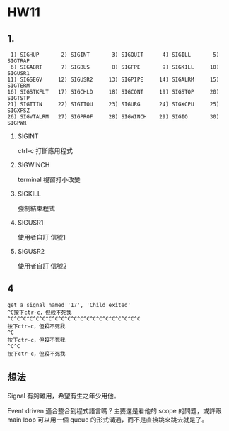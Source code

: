 # HW11

## 1.

```
 1) SIGHUP       2) SIGINT       3) SIGQUIT      4) SIGILL       5) SIGTRAP
 6) SIGABRT      7) SIGBUS       8) SIGFPE       9) SIGKILL     10) SIGUSR1
11) SIGSEGV     12) SIGUSR2     13) SIGPIPE     14) SIGALRM     15) SIGTERM
16) SIGSTKFLT   17) SIGCHLD     18) SIGCONT     19) SIGSTOP     20) SIGTSTP
21) SIGTTIN     22) SIGTTOU     23) SIGURG      24) SIGXCPU     25) SIGXFSZ
26) SIGVTALRM   27) SIGPROF     28) SIGWINCH    29) SIGIO       30) SIGPWR
```

1. SIGINT

   ctrl-c 打斷應用程式

2. SIGWINCH

   terminal 視窗打小改變

3. SIGKILL

   強制結束程式

4. SIGUSR1

   使用者自訂 信號1

5. SIGUSR2

   使用者自訂 信號2

## 4

```
get a signal named '17', 'Child exited'
^C按下ctr-c，但殺不死我
^C^C^C^C^C^C^C^C^C^C^C^C^C^C^C^C^C^C^C^C^C
按下ctr-c，但殺不死我
^C
按下ctr-c，但殺不死我
^C^C
按下ctr-c，但殺不死我
```

## 想法

Signal 有夠難用，希望有生之年少用他。

Event driven 適合整合到程式語言嗎？主要還是看他的 scope 的問題，或許跟 main loop 可以用一個 queue 的形式溝通，而不是直接跳來跳去就是了。